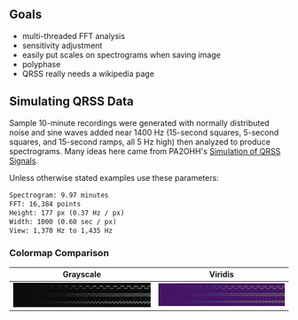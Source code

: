 ## Goals
* multi-threaded FFT analysis
* sensitivity adjustment
* easily put scales on spectrograms when saving image
* polyphase
* QRSS really needs a wikipedia page

## Simulating QRSS Data

Sample 10-minute recordings were generated with normally distributed noise and sine waves added near 1400 Hz (15-second squares, 5-second squares, and 15-second ramps, all 5 Hz high) then analyzed to produce spectrograms.
Many ideas here came from PA2OHH's [Simulation of QRSS Signals](https://www.qsl.net/pa2ohh/12qrsssim1.htm).

Unless otherwise stated examples use these parameters:

```
Spectrogram: 9.97 minutes
FFT: 16,384 points
Height: 177 px (0.37 Hz / px)
Width: 1000 (0.60 sec / px)
View: 1,370 Hz to 1,435 Hz
```


### Colormap Comparison

Grayscale | Viridis
---|---
![](simulation/colormap-grayscale.png)|![](simulation/colormap-Viridis.png)